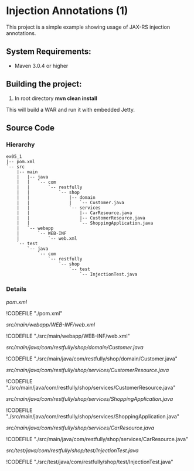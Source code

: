 # Injection Annotations (1)


<!-- toc -->


This project is a simple example showing usage of JAX-RS injection annotations.


## System Requirements:


- Maven 3.0.4 or higher


## Building the project:


1. In root directory **mvn clean install**


This will build a WAR and run it with embedded Jetty.


## Source Code


### Hierarchy
```
ex05_1
|-- pom.xml
`-- src
    |-- main
    |   |-- java
    |   |   `-- com
    |   |       `-- restfully
    |   |           `-- shop
    |   |               |-- domain
    |   |               |   `-- Customer.java
    |   |               `-- services
    |   |                   |-- CarResource.java
    |   |                   |-- CustomerResource.java
    |   |                   `-- ShoppingApplication.java
    |   `-- webapp
    |       `-- WEB-INF
    |           `-- web.xml
    `-- test
        `-- java
            `-- com
                `-- restfully
                    `-- shop
                        `-- test
                            `-- InjectionTest.java
```


### Details


*pom.xml*

!CODEFILE "./pom.xml"


*src/main/webapp/WEB-INF/web.xml*

!CODEFILE "./src/main/webapp/WEB-INF/web.xml"


*src/main/java/com/restfully/shop/domain/Customer.java*

!CODEFILE "./src/main/java/com/restfully/shop/domain/Customer.java"


*src/main/java/com/restfully/shop/services/CustomerResource.java*

!CODEFILE "./src/main/java/com/restfully/shop/services/CustomerResource.java"


*src/main/java/com/restfully/shop/services/ShoppingApplication.java*

!CODEFILE "./src/main/java/com/restfully/shop/services/ShoppingApplication.java"


*src/main/java/com/restfully/shop/services/CarResource.java*

!CODEFILE "./src/main/java/com/restfully/shop/services/CarResource.java"


*src/test/java/com/restfully/shop/test/InjectionTest.java*

!CODEFILE "./src/test/java/com/restfully/shop/test/InjectionTest.java"